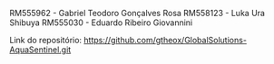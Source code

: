 RM555962 - Gabriel Teodoro Gonçalves Rosa
RM558123 - Luka Ura Shibuya
RM555030 - Eduardo Ribeiro Giovannini

Link do repositório: https://github.com/gtheox/GlobalSolutions-AquaSentinel.git
